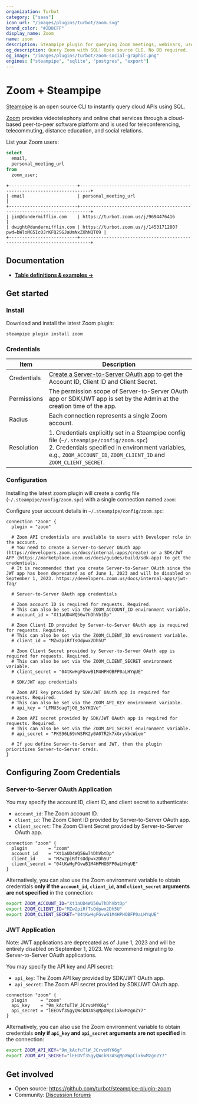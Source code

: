 ```yaml
---
organization: Turbot
category: ["saas"]
icon_url: "/images/plugins/turbot/zoom.svg"
brand_color: "#2D8CFF"
display_name: Zoom
name: zoom
description: Steampipe plugin for querying Zoom meetings, webinars, users and more.
og_description: Query Zoom with SQL! Open source CLI. No DB required.
og_image: "/images/plugins/turbot/zoom-social-graphic.png"
engines: ["steampipe", "sqlite", "postgres", "export"]
---
```


# Zoom + Steampipe

[Steampipe](https://steampipe.io) is an open source CLI to instantly query cloud APIs using SQL.

[Zoom](https://zoom.us) provides videotelephony and online chat services through a cloud-based peer-to-peer software platform and is used for teleconferencing, telecommuting, distance education, and social relations.

List your Zoom users:

```sql
select
  email,
  personal_meeting_url
from
  zoom_user;
```

```
+--------------------------+--------------------------------------------------------------------------+
| email                    | personal_meeting_url                                                     |
+--------------------------+--------------------------------------------------------------------------+
| jim@dundermifflin.com    | https://turbot.zoom.us/j/9694476416                                      |
| dwight@dundermifflin.com | https://turbot.zoom.us/j/1453171280?pwd=bWloMG5Ic0JrKFQ2SGJaUmNxZXhNQT09 |
+--------------------------+--------------------------------------------------------------------------+
```

## Documentation

- **[Table definitions & examples →](/plugins/turbot/zoom/tables)**

## Get started

### Install

Download and install the latest Zoom plugin:

```bash
steampipe plugin install zoom
```

### Credentials

| Item        | Description                                                                                                                                                                                                           |
| ----------- | --------------------------------------------------------------------------------------------------------------------------------------------------------------------------------------------------------------------- |
| Credentials | [Create a Server-to-Server OAuth app](https://developers.zoom.us/docs/internal-apps/create/) to get the Account ID, Client ID and Client Secret.                                                                      |
| Permissions | The permission scope of Server-to-Server OAuth app or SDK/JWT app is set by the Admin at the creation time of the app.                                                                                           |
| Radius      | Each connection represents a single Zoom account.                                                                                                                                                                     |
| Resolution  | 1. Credentials explicitly set in a Steampipe config file (`~/.steampipe/config/zoom.spc`)<br />2. Credentials specified in environment variables, e.g., `ZOOM_ACCOUNT_ID`, `ZOOM_CLIENT_ID` and `ZOOM_CLIENT_SECRET`. |

### Configuration

Installing the latest zoom plugin will create a config file (`~/.steampipe/config/zoom.spc`) with a single connection named `zoom`:

Configure your account details in `~/.steampipe/config/zoom.spc`:

```hcl
connection "zoom" {
  plugin = "zoom"

  # Zoom API credentials are available to users with Developer role in the account.
  # You need to create a Server-to-Server OAuth app (https://developers.zoom.us/docs/internal-apps/create) or a SDK/JWT APP (https://marketplace.zoom.us/docs/guides/build/sdk-app) to get the credentials.
  # It is recommended that you create Server-to-Server OAuth since the JWT app has been deprecated as of June 1, 2023 and will be disabled on September 1, 2023. https://developers.zoom.us/docs/internal-apps/jwt-faq/

  # Server-to-Server OAuth app credentials

  # Zoom account ID is required for requests. Required. 
  # This can also be set via the ZOOM_ACCOUNT_ID environment variable.
  # account_id = "Xt1aUD4WQ56w7hDhVbtDp"

  # Zoom Client ID provided by Server-to-Server OAuth app is required for requests. Required.
  # This can also be set via the ZOOM_CLIENT_ID environment variable.
  # client_id = "MZw2piRfTsOdpwx2Dh5U"

  # Zoom Client Secret provided by Server-to-Server OAuth app is required for requests. Required.
  # This can also be set via the ZOOM_CLIENT_SECRET environment variable.
  # client_secret = "04tKwHgFGvwB1M4HPHOBFP0aLHYqUE"

  # SDK/JWT app credentials

  # Zoom API key provided by SDK/JWT OAuth app is required for requests. Required.
  # This can also be set via the ZOOM_API_KEY environment variable.
  # api_key = "LFMU3oagTjO8_5sYKQVe"

  # Zoom API secret provided by SDK/JWT OAuth app is required for requests. Required.
  # This can also be set via the ZOOM_API_SECRET environment variable.
  # api_secret = "PKS96L69nWSFK2y0A07R2k7xGryVbcWiem"

  # If you define Server-to-Server and JWT, then the plugin prioritizes Server-to-Server creds.
}
```

## Configuring Zoom Credentials

### Server-to-Server OAuth Application

You may specify the account ID, client ID, and client secret to authenticate:

- `account_id`: The Zoom account ID.
- `client_id`: The Zoom Client ID provided by Server-to-Server OAuth app.
- `client_secret`: The Zoom Client Secret provided by Server-to-Server OAuth app.

```hcl
connection "zoom" {
  plugin        = "zoom"
  account_id    = "Xt1aUD4WQ56w7hDhVbtDp"
  client_id     = "MZw2piRfTsOdpwx2Dh5U"
  client_secret = "04tKwHgFGvwB1M4HPHOBFP0aLHYqUE"
}
```

Alternatively, you can also use the Zoom environment variable to obtain credentials **only if the `account_id`, `client_id`, and `client_secret` arguments are not specified** in the connection:

```sh
export ZOOM_ACCOUNT_ID="Xt1aUD4WQ56w7hDhVbtDp"
export ZOOM_CLIENT_ID="MZw2piRfTsOdpwx2Dh5U"
export ZOOM_CLIENT_SECRET="04tKwHgFGvwB1M4HPHOBFP0aLHYqUE"
```

### JWT Application

Note: JWT applications are deprecated as of June 1, 2023 and will be entirely disabled on September 1, 2023. We recommend migrating to Server-to-Server OAuth applications.

You may specify the API key and API secret:

- `api_key`: The Zoom API key provided by SDK/JWT OAuth app.
- `api_secret`: The Zoom API secret provided by SDK/JWT OAuth app.

```hcl
connection "zoom" {
  plugin     = "zoom"
  api_key    = "9m_kAcfuTlW_JCrvoMYK6g"
  api_secret = "lEEDVf3SgyQWckN3ASqMpXWpCixkwMzgnZY7"
}
```

Alternatively, you can also use the Zoom environment variable to obtain credentials **only if `api_key` and `api_secret` arguments are not specified** in the connection:

```sh
export ZOOM_API_KEY="9m_kAcfuTlW_JCrvoMYK6g"
export ZOOM_API_SECRET="lEEDVf3SgyQWckN3ASqMpXWpCixkwMzgnZY7"
```

## Get involved

- Open source: https://github.com/turbot/steampipe-plugin-zoom
- Community: [Discussion forums](https://github.com/turbot/steampipe/discussions)
